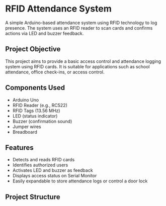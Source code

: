#  RFID Attendance System

A simple Arduino-based attendance system using RFID technology to log presence. The system uses an RFID reader to scan cards and confirms actions via LED and buzzer feedback.

##  Project Objective

This project aims to provide a basic access control and attendance logging system using RFID cards. It is suitable for applications such as school attendance, office check-ins, or access control.

##  Components Used

- Arduino Uno
- RFID Reader (e.g., RC522)
- RFID Tags (13.56 MHz)
- LED (status indicator)
- Buzzer (confirmation sound)
- Jumper wires
- Breadboard

## Features

- Detects and reads RFID cards
- Identifies authorized users
- Activates LED and buzzer as feedback
- Displays access status on Serial Monitor
- Easily expandable to store attendance logs or control a door lock

##  Project Structure

